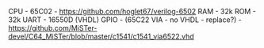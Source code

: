 CPU - 65C02
    - https://github.com/hoglet67/verilog-6502
RAM - 32k
ROM - 32k
UART - 16550D (VHDL)
GPIO - (65C22 VIA - no VHDL - replace?)
    - https://github.com/MiSTer-devel/C64_MiSTer/blob/master/c1541/c1541_via6522.vhd

